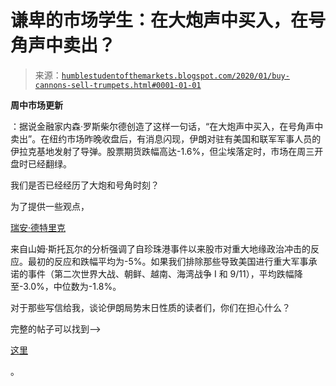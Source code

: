 <!--yml

类别：未分类

日期：2024-05-18 02:22:35

-->

# 谦卑的市场学生：在大炮声中买入，在号角声中卖出？

> 来源：[`humblestudentofthemarkets.blogspot.com/2020/01/buy-cannons-sell-trumpets.html#0001-01-01`](https://humblestudentofthemarkets.blogspot.com/2020/01/buy-cannons-sell-trumpets.html#0001-01-01)

**周中市场更新**

：据说金融家内森·罗斯柴尔德创造了这样一句话，“在大炮声中买入，在号角声中卖出”。在纽约市场昨晚收盘后，有消息闪现，伊朗对驻有美国和联军军事人员的伊拉克基地发射了导弹。股票期货跌幅高达-1.6%，但尘埃落定时，市场在周三开盘时已经翻绿。

我们是否已经经历了大炮和号角时刻？

为了提供一些观点，

[瑞安·德特里克](https://twitter.com/ryandetrick/status/1214534019087568896)

来自山姆·斯托瓦尔的分析强调了自珍珠港事件以来股市对重大地缘政治冲击的反应。最初的反应和跌幅平均为-5%。如果我们排除那些导致美国进行重大军事承诺的事件（第二次世界大战、朝鲜、越南、海湾战争 I 和 9/11），平均跌幅降至-3.0%，中位数为-1.8%。

对于那些写信给我，谈论伊朗局势末日性质的读者们，你们在担心什么？

完整的帖子可以找到--> 

[这里](https://humblestudentofthemarkets.com/2020/01/08/buy-the-cannons-sell-the-trumpets/)

。
